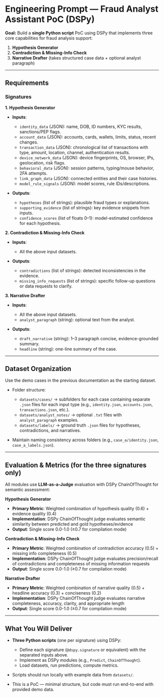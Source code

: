 # Engineering Prompt — Fraud Analyst Assistant PoC (DSPy)

**Goal:** Build a **single Python script** PoC using DSPy that implements three core capabilities for fraud analysis support:

1. **Hypothesis Generator**
2. **Contradiction & Missing-Info Check**
3. **Narrative Drafter** (takes structured case data + optional analyst paragraph)

---

## Requirements

### Signatures

**1. Hypothesis Generator**

* **Inputs**:

  * `identity_data` (JSON): name, DOB, ID numbers, KYC results, sanctions/PEP flags.
  * `account_data` (JSON): accounts, cards, wallets, limits, status, recent changes.
  * `transaction_data` (JSON): chronological list of transactions with type, amount, location, channel, authentication results.
  * `device_network_data` (JSON): device fingerprints, OS, browser, IPs, geolocation, risk flags.
  * `behavioral_data` (JSON): session patterns, typing/mouse behavior, 2FA attempts.
  * `link_graph_data` (JSON): connected entities and their case histories.
  * `model_rule_signals` (JSON): model scores, rule IDs/descriptions.
* **Outputs**:

  * `hypotheses` (list of strings): plausible fraud types or explanations.
  * `supporting_evidence` (list of strings): key evidence snippets from inputs.
  * `confidence_scores` (list of floats 0–1): model-estimated confidence for each hypothesis.

**2. Contradiction & Missing-Info Check**

* **Inputs**:

  * All the above input datasets.
* **Outputs**:

  * `contradictions` (list of strings): detected inconsistencies in the evidence.
  * `missing_info_requests` (list of strings): specific follow-up questions or data requests to clarify.

**3. Narrative Drafter**

* **Inputs**:

  * All the above input datasets.
  * `analyst_paragraph` (string): optional text from the analyst.
* **Outputs**:

  * `draft_narrative` (string): 1–3 paragraph concise, evidence-grounded summary.
  * `headline` (string): one-line summary of the case.

---

## Dataset Organization

Use the demo cases in the previous documentation as the starting dataset.

* Folder structure:

  * `datasets/cases/` → subfolders for each case containing separate `.json` files for each input type (e.g., `identity.json`, `accounts.json`, `transactions.json`, etc.).
  * `datasets/analyst_notes/` → optional `.txt` files with `analyst_paragraph` examples.
  * `datasets/labels/` → ground truth `.json` files for hypotheses, contradictions, and narratives.
* Maintain naming consistency across folders (e.g., `case_a/identity.json`, `case_a_labels.json`).

---

## Evaluation & Metrics (for the three signatures only)

All modules use **LLM-as-a-Judge** evaluation with DSPy ChainOfThought for semantic assessment:

**Hypothesis Generator**

* **Primary Metric**: Weighted combination of hypothesis quality (0.6) + evidence quality (0.4)
* **Implementation**: DSPy ChainOfThought judge evaluates semantic similarity between predicted and gold hypotheses/evidence
* **Output**: Single score 0.0-1.0 (≥0.7 for compilation mode)

**Contradiction & Missing-Info Check**

* **Primary Metric**: Weighted combination of contradiction accuracy (0.5) + missing info completeness (0.5)  
* **Implementation**: DSPy ChainOfThought judge evaluates precision/recall of contradictions and completeness of missing information requests
* **Output**: Single score 0.0-1.0 (≥0.7 for compilation mode)

**Narrative Drafter**

* **Primary Metric**: Weighted combination of narrative quality (0.5) + headline accuracy (0.3) + conciseness (0.2)
* **Implementation**: DSPy ChainOfThought judge evaluates narrative completeness, accuracy, clarity, and appropriate length
* **Output**: Single score 0.0-1.0 (≥0.7 for compilation mode)

---

## What You Will Deliver

* **Three Python scripts** (one per signature) using DSPy:

  * Define each signature (`@dspy.signature` or equivalent) with the separated inputs above.
  * Implement as DSPy modules (e.g., `Predict`, `ChainOfThought`).
  * Load datasets, run predictions, compute metrics.
* Scripts should run locally with example data from `datasets/`.
* This is a PoC — minimal structure, but code must run end-to-end with provided demo data.
